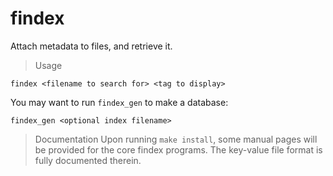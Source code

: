 # findex
Attach metadata to files, and retrieve it.

> Usage
```
findex <filename to search for> <tag to display>
```
You may want to run `findex_gen`  to make a database:
```
findex_gen <optional index filename>
```

> Documentation
Upon running `make install`, some manual pages will be provided for
the core findex programs. The key-value file format is fully documented
therein.
